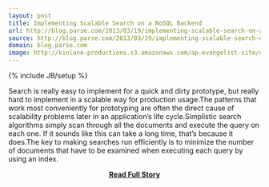 ```yaml
---
layout: post
title: Implementing Scalable Search on a NoSQL Backend
url: http://blog.parse.com/2013/03/19/implementing-scalable-search-on-a-nosql-backend/
source: http://blog.parse.com/2013/03/19/implementing-scalable-search-on-a-nosql-backend/
domain: blog.parse.com
image: http://kinlane-productions.s3.amazonaws.com/ap-evangelist-site/curated/screenshots/6970_blog_parse_com.png
---
```

{% include JB/setup %}<p>Search is really easy to implement for a quick and dirty prototype, but really hard to implement in a scalable way for production usage.The patterns that work most conveniently for prototyping are often the direct cause of scalability problems later in an application’s life cycle.Simplistic search algorithms simply scan through all the documents and execute the query on each one. If it sounds like this can take a long time, that’s because it does.The key to making searches run efficiently is to minimize the number of documents that have to be examined when executing each query by using an index.</p>
<center><p><a href="http://blog.parse.com/2013/03/19/implementing-scalable-search-on-a-nosql-backend/" style='padding:25px; font-sze:18px; font-weight: bold;'>Read Full Story</a></p></center>
